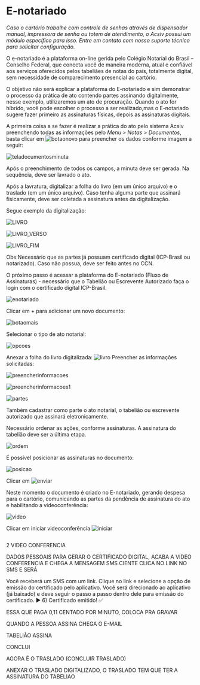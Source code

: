 # E-notariado
*Caso o cartório trabalhe com controle de senhas através de dispensador manual, impressora de senha ou totem de atendimento, o Acsiv possui um módulo específico para isso. Entre em contato com nosso suporte técnico para solicitar configuração.*

O e-notariado é a plataforma on-line gerida pelo Colégio Notarial do Brasil – Conselho Federal, que conecta você de maneira moderna, atual e confiável aos serviços oferecidos pelos tabeliães de notas do país, totalmente digital, sem necessidade de comparecimento presencial ao cartório.

O objetivo não será explicar a plataforma do E-notariado e sim demonstrar o processo da prática de ato contendo partes assinando digitalmente, nesse exemplo, utilizaremos um ato de procuração. Quando o ato for híbrido, você pode escolher o processo a ser realizado,mas o E-notariado sugere fazer primeiro as assinaturas físicas, depois as assinaturas digitais. 

A primeira coisa a se fazer é realizar a prática do ato pelo sistema Acsiv preenchendo todas as informações pelo *Menu > Notas > Documentos*, basta clicar em ![botaonovo](https://github.com/gislenetavaresacsiv/E-notariado/blob/main/Imagens/Botao_Novo.PNG) para preencher os dados conforme imagem a seguir:


 ![teladocumentosminuta]()
 
 Após o preenchimento de todos os campos, a minuta deve ser gerada. Na sequência, deve ser lavrado o ato.
 
 Após a lavratura, digitalizar a folha do livro (em um único arquivo) e o traslado (em um único arquivo). Caso tenha alguma parte que assinará fisicamente, deve ser coletada a assinatura antes da digitalização.
 
 Segue exemplo da digitalização:
 
 ![LIVRO](https://github.com/gislenetavaresacsiv/E-notariado/blob/main/Imagens/LIVRO.png)

 ![LIVRO_VERSO](https://github.com/gislenetavaresacsiv/E-notariado/blob/main/Imagens/LIVRO_VERSO.png)
 
 ![LIVRO_FIM](https://github.com/gislenetavaresacsiv/E-notariado/blob/main/Imagens/LIVRO_FIM.png)
 
 Obs:Necessário que as partes já possuam certificado digital (ICP-Brasil ou notarizado). Caso não possua, deve ser feito antes no CCN.
 
  O próximo passo é acessar a plataforma do E-notariado (Fluxo de Assinaturas) - necessário que o Tabelião ou Escrevente Autorizado faça o login com o certificado digital ICP-Brasil. 
  
   ![enotariado](https://github.com/gislenetavaresacsiv/E-notariado/blob/main/Imagens/E-NOTARIADO.PNG)
  
  Clicar em + para adicionar um novo documento:
  
   ![botaomais](https://github.com/gislenetavaresacsiv/E-notariado/blob/main/Imagens/bOTAO.PNG)
   
  Selecionar o tipo de ato notarial:
  
   ![opcoes](https://github.com/gislenetavaresacsiv/E-notariado/blob/main/Imagens/OP%C3%87%C3%95ES.PNG)

Anexar a folha do livro digitalizada:
 ![livro](https://github.com/gislenetavaresacsiv/E-notariado/blob/main/Imagens/ANEXAR_LIVRO.PNG)
Preencher as informações solicitadas:


 ![preencherinformacoes](https://github.com/gislenetavaresacsiv/E-notariado/blob/main/Imagens/PREENCHER_INFORMA%C3%87%C3%95ES.PNG)
 
 ![preencherinformacoes1](https://github.com/gislenetavaresacsiv/E-notariado/blob/main/Imagens/PREENCHER_INFORMA%C3%87%C3%95ES_1.PNG)


 ![partes](https://github.com/gislenetavaresacsiv/E-notariado/blob/main/Imagens/DEPOIS%20MOSTRA%20A%20LOPCALIZA%C3%87%C3%83O%20DAS%20ASSINATURAS.PNG)
 
Também cadastrar como parte o ato notarial, o tabelião ou escrevente autorizado que assinará eletronicamente.

Necessário ordenar as ações, conforme assinaturas. A assinatura do tabelião deve ser a última etapa.

 ![ordem](https://github.com/gislenetavaresacsiv/E-notariado/blob/main/Imagens/ORDEM_ACOES.PNG)
 
 É possível posicionar as assinaturas no documento:

 ![posicao](https://github.com/gislenetavaresacsiv/E-notariado/blob/main/Imagens/POSICIONO%20ONDE%20QUERO%20COLOCAR%20A%20IMAGEM.PNG)
 
 Clicar em  ![enviar](https://github.com/gislenetavaresacsiv/E-notariado/blob/main/Imagens/JA%20CRIA%20NO%20E-NOTARIADO.PNG)

Neste momento o documento é criado no E-notariado, gerando despesa para o cartório, comunicando as partes da pendência de assinatura do ato e habilitando a videoconferência:

 ![video](https://github.com/gislenetavaresacsiv/E-notariado/blob/main/Imagens/DEPOIS%20DE%20ENVIAR.PNG)

Clicar em iniciar videoconferência ![iniciar](https://github.com/gislenetavaresacsiv/E-notariado/blob/main/Imagens/MANDA%20O%20LINK%20PARA%20CLIENTE.PNG)

 ![]()


2 VIDEO CONFERENCIA 

DADOS PESSOAIS PARA GERAR O CERTIFICADO DIGITAL, ACABA A VIDEO CONFERENCIA E CHEGA A MENSAGEM SMS 
CIENTE CLICA NO LINK NO SMS E SERÁ 

Você receberá um SMS com um link. Clique no link e selecione a opção de emissão do certificado pelo aplicativo. Você será direcionado ao aplicativo (já baixado) e deve seguir o passo a passo dentro dele para emissão do certificado. ▶️
6) Certificado emitido! ✅

ESSA QUE PAGA 0,11 CENTADO POR MINUTO, COLOCA PRA GRAVAR

QUANDO A PESSOA ASSINA CHEGA O E-MAIL

TABELIÃO ASSINA

CONCLUI

AGORA É O TRASLADO (CONCLUIR TRASLADO)

ANEXAR O TRASLADO DIGITALIZADO, O TRASLADO TEM QUE TER A ASSINATURA DO TABELIAO
 ![]()
